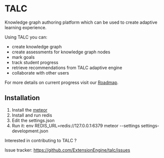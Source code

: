 # TALC

Knowledge graph authoring platform which can be used to create adaptive learning experience. 

Using TALC you can:

 - create knowledge graph
 - create assessments for knowledge graph nodes
 - mark goals
 - track student progress
 - retrieve recommendations from TALC adaptive engine
 - collaborate with other users
 
For more details on current progress visit our [Roadmap](https://github.com/ExtensionEngine/talc/milestones).

## Installation

1. Install the [meteor](https://github.com/meteor/meteor)
2. Install and run redis
2. Edit the settings.json
3. Run it: env REDIS_URL=redis://127.0.0.1:6379 meteor --settings settings-development.json

Interested in contributing to TALC ?

Issue tracker: https://github.com/ExtensionEngine/talc/issues
